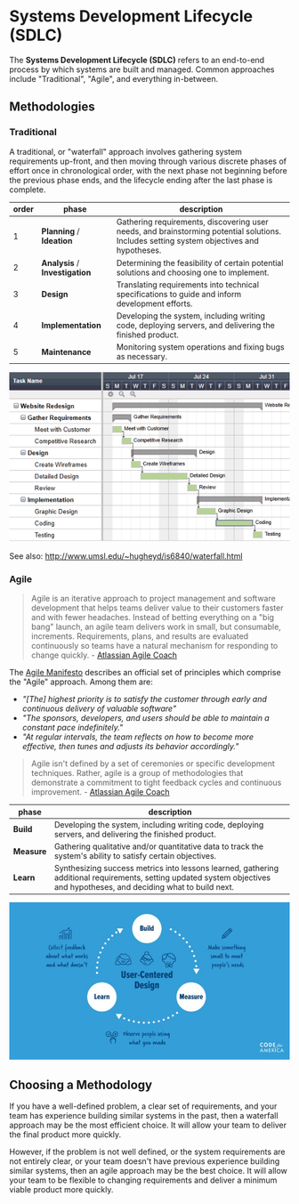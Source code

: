 # Systems Development Lifecycle (SDLC)

The **Systems Development Lifecycle (SDLC)** refers to an end-to-end process by which systems are built and managed. Common approaches include "Traditional", "Agile", and everything in-between.

## Methodologies

### Traditional

A traditional, or "waterfall" approach involves gathering system requirements up-front, and then moving through various discrete phases of effort once in chronological order, with the next phase not beginning before the previous phase ends, and the lifecycle ending after the last phase is complete.

order | phase | description
--- | --- | --
1 | **Planning** / **Ideation** | Gathering requirements, discovering user needs, and brainstorming potential solutions. Includes setting system objectives and hypotheses.
2 | **Analysis** / **Investigation** | Determining the feasibility of certain potential solutions and choosing one to implement.
3 | **Design** | Translating requirements into technical specifications to guide and inform development efforts.
4 | **Implementation** | Developing the system, including writing code, deploying servers, and delivering the finished product.
5 | **Maintenance** | Monitoring system operations and fixing bugs as necessary.

![](img/example-waterfall.png)

See also: http://www.umsl.edu/~hugheyd/is6840/waterfall.html

### Agile

> Agile is an iterative approach to project management and software development that helps teams deliver value to their customers faster and with fewer headaches. Instead of betting everything on a "big bang" launch, an agile team delivers work in small, but consumable, increments. Requirements, plans, and results are evaluated continuously so teams have a natural mechanism for responding to change quickly. - [Atlassian Agile Coach](https://www.atlassian.com/agile)

The [Agile Manifesto](http://agilemanifesto.org/) describes an official set of principles which comprise the "Agile" approach. Among them are:

  + *"[The] highest priority is to satisfy the customer
through early and continuous delivery
of valuable software"*
  + *"The sponsors, developers, and users should be able
to maintain a constant pace indefinitely."*
  + *"At regular intervals, the team reflects on how
to become more effective, then tunes and adjusts
its behavior accordingly."*

> Agile isn't defined by a set of ceremonies or specific development techniques. Rather, agile is a group of methodologies that demonstrate a commitment to tight feedback cycles and continuous improvement. - [Atlassian Agile Coach](https://www.atlassian.com/agile)


phase | description
--- | --
**Build** | Developing the system, including writing code, deploying servers, and delivering the finished product.
**Measure** | Gathering qualitative and/or quantitative data to track the system's ability to satisfy certain objectives.
**Learn** | Synthesizing success metrics into lessons learned, gathering additional requirements, setting updated system objectives and hypotheses, and deciding what to build next.

![](img/cfa-build-measure-learn.jpg)





## Choosing a Methodology

If you have a well-defined problem, a clear set of requirements, and your team has experience building similar systems in the past, then a waterfall approach may be the most efficient choice. It will allow your team to deliver the final product more quickly.

However, if the problem is not well defined, or the system requirements are not entirely clear, or your team doesn't have previous experience building similar systems, then an agile approach may be the best choice. It will allow your team to be flexible to changing requirements and deliver a minimum viable product more quickly.

